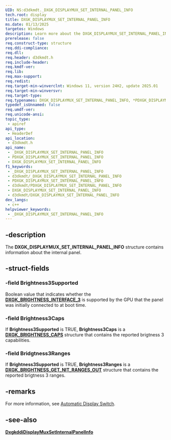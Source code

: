 ```yaml
---
UID: NS:d3dkmdt._DXGK_DISPLAYMUX_SET_INTERNAL_PANEL_INFO
tech.root: display
title: DXGK_DISPLAYMUX_SET_INTERNAL_PANEL_INFO
ms.date: 01/13/2025
targetos: Windows
description: Learn more about the DXGK_DISPLAYMUX_SET_INTERNAL_PANEL_INFO structure.
prerelease: false
req.construct-type: structure
req.ddi-compliance: 
req.dll: 
req.header: d3dkmdt.h
req.include-header: 
req.kmdf-ver: 
req.lib: 
req.max-support: 
req.redist: 
req.target-min-winverclnt: Windows 11, version 24H2, update 2025.01
req.target-min-winversvr: 
req.target-type: 
req.typenames: DXGK_DISPLAYMUX_SET_INTERNAL_PANEL_INFO, *PDXGK_DISPLAYMUX_SET_INTERNAL_PANEL_INFO
typedef_isUnnamed: false
req.umdf-ver: 
req.unicode-ansi: 
topic_type:
 - apiref
api_type:
 - HeaderDef
api_location:
 - d3dkmdt.h
api_name:
 - _DXGK_DISPLAYMUX_SET_INTERNAL_PANEL_INFO
 - PDXGK_DISPLAYMUX_SET_INTERNAL_PANEL_INFO
 - DXGK_DISPLAYMUX_SET_INTERNAL_PANEL_INFO
f1_keywords:
 - _DXGK_DISPLAYMUX_SET_INTERNAL_PANEL_INFO
 - d3dkmdt/_DXGK_DISPLAYMUX_SET_INTERNAL_PANEL_INFO
 - PDXGK_DISPLAYMUX_SET_INTERNAL_PANEL_INFO
 - d3dkmdt/PDXGK_DISPLAYMUX_SET_INTERNAL_PANEL_INFO
 - DXGK_DISPLAYMUX_SET_INTERNAL_PANEL_INFO
 - d3dkmdt/DXGK_DISPLAYMUX_SET_INTERNAL_PANEL_INFO
dev_langs:
 - c++
helpviewer_keywords:
 - _DXGK_DISPLAYMUX_SET_INTERNAL_PANEL_INFO
---
```


## -description

The **DXGK_DISPLAYMUX_SET_INTERNAL_PANEL_INFO** structure contains information about the internal panel.

## -struct-fields

### -field Brightness3Supported

Boolean value that indicates whether the [**DXGK_BRIGHTNESS_INTERFACE_3**](../dispmprt/ns-dispmprt-dxgk_brightness_interface_3.md) is supported by the GPU that the panel was initially connected to at boot time.

### -field Brightness3Caps

If **Brightness3Supported** is TRUE, **Brightness3Caps** is a [**DXGK_BRIGHTNESS_CAPS**](../d3dkmdt/ns-d3dkmdt-_dxgk_brightness_caps.md) structure that contains the reported brigtness 3 capabilities.

### -field Bridgtness3Ranges

If **Brightness3Supported** is TRUE, **Brightness3Ranges** is a [**DXGK_BRIGHTNESS_GET_NIT_RANGES_OUT**](../d3dkmdt/ns-d3dkmdt-_dxgk_brightness_get_nit_ranges_out.md) structure that contains the reported brigtness 3 ranges.

## -remarks

For more information, see [Automatic Display Switch](/windows-hardware/drivers/display/automatic-display-switch).

## -see-also

[**DxgkddiDisplayMuxSetInternalPanelInfo**](../dispmprt/nc-dispmprt-dxgkddi_displaymux_set_internal_panel_info.md)
